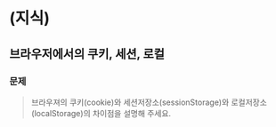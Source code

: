 # (지식)

## 브라우저에서의 쿠키, 세션, 로컬

### 문제
 
> 브라우져의 쿠키(cookie)와 세션저장소(sessionStorage)와 로컬저장소(localStorage)의 차이점을 설명해 주세요.
